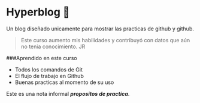 # Hyperblog 💚
Un blog diseñado unicamente para mostrar las practicas de github y github.

> Este curso aumento mis habilidades y contribuyó con datos que aún no tenia conocimiento.
>JR

###Aprendido en este curso

* Todos los comandos de Git
* El flujo de trabajo en Github
* Buenas practicas al momento de su uso

Este es una nota informal ***propositos de practica***.
